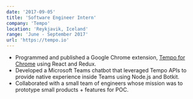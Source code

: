 ```yaml
---
date: '2017-09-05'
title: 'Software Engineer Intern'
company: 'Tempo'
location: 'Reykjavik, Iceland'
range: 'June - September 2017'
url: 'https://tempo.io'
---
```


- Programmed and published a Google Chrome extension, [Tempo for Chrome](https://chrome.google.com/webstore/detail/tempo/nlpnopimcnncncmmjdijebhlmkfandpl?hl=en-US) using React and Redux.
- Developed a Microsoft Teams chatbot that leveraged Tempo APIs to provide native experience inside Teams using Node.js and Botkit.
- Collaborated with a small team of engineers whose mission was to prototype small products + features for POC.
